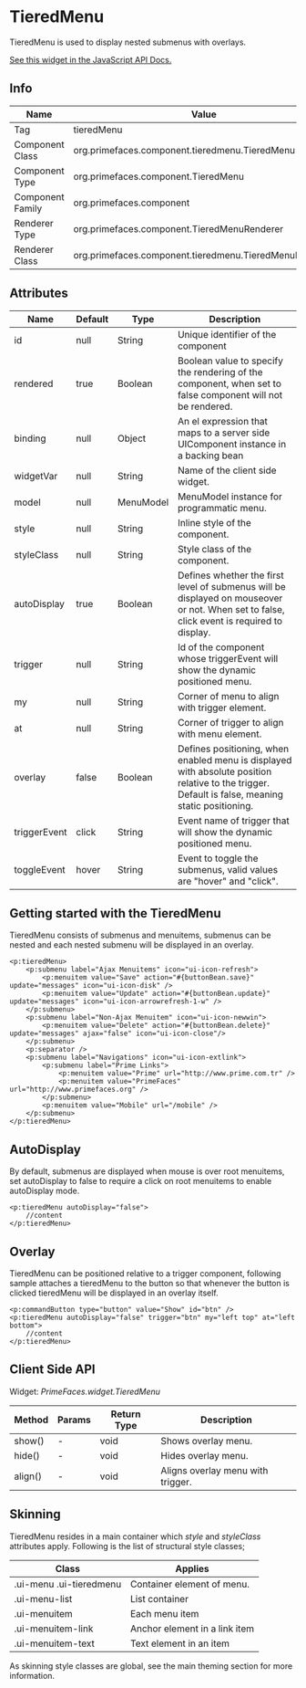 # TieredMenu

TieredMenu is used to display nested submenus with overlays.

[See this widget in the JavaScript API Docs.](../jsdocs/classes/src_primefaces.primefaces.widget.tieredmenu-1.html)

## Info

| Name | Value |
| --- | --- |
| Tag | tieredMenu
| Component Class | org.primefaces.component.tieredmenu.TieredMenu
| Component Type | org.primefaces.component.TieredMenu
| Component Family | org.primefaces.component |
| Renderer Type | org.primefaces.component.TieredMenuRenderer
| Renderer Class | org.primefaces.component.tieredmenu.TieredMenuRenderer

## Attributes

| Name | Default | Type | Description | 
| --- | --- | --- | --- |
id | null | String | Unique identifier of the component
rendered | true | Boolean | Boolean value to specify the rendering of the component, when set to false component will not be rendered.
binding | null | Object | An el expression that maps to a server side UIComponent instance in a backing bean
widgetVar | null | String | Name of the client side widget.
model | null | MenuModel | MenuModel instance for programmatic menu.
style | null | String | Inline style of the component.
styleClass | null | String | Style class of the component.
autoDisplay | true | Boolean | Defines whether the first level of submenus will be displayed on mouseover or not. When set to false, click event is required to display.
trigger | null | String | Id of the component whose triggerEvent will show the dynamic positioned menu.
my | null | String | Corner of menu to align with trigger element.
at | null | String | Corner of trigger to align with menu element.
overlay | false | Boolean | Defines positioning, when enabled menu is displayed with absolute position relative to the trigger. Default is false, meaning static positioning.
triggerEvent | click | String | Event name of trigger that will show the dynamic positioned menu.
toggleEvent | hover | String | Event to toggle the submenus, valid values are "hover" and "click".

## Getting started with the TieredMenu
TieredMenu consists of submenus and menuitems, submenus can be nested and each nested
submenu will be displayed in an overlay.

```xhtml
<p:tieredMenu>
    <p:submenu label="Ajax Menuitems" icon="ui-icon-refresh">
        <p:menuitem value="Save" action="#{buttonBean.save}" update="messages" icon="ui-icon-disk" />
        <p:menuitem value="Update" action="#{buttonBean.update}" update="messages" icon="ui-icon-arrowrefresh-1-w" />
    </p:submenu>
    <p:submenu label="Non-Ajax Menuitem" icon="ui-icon-newwin">
        <p:menuitem value="Delete" action="#{buttonBean.delete}" update="messages" ajax="false" icon="ui-icon-close"/>
    </p:submenu>
    <p:separator />
    <p:submenu label="Navigations" icon="ui-icon-extlink">
        <p:submenu label="Prime Links">
            <p:menuitem value="Prime" url="http://www.prime.com.tr" />
            <p:menuitem value="PrimeFaces" url="http://www.primefaces.org" />
        </p:submenu>
        <p:menuitem value="Mobile" url="/mobile" />
    </p:submenu>
</p:tieredMenu>
```
## AutoDisplay
By default, submenus are displayed when mouse is over root menuitems, set autoDisplay to false to
require a click on root menuitems to enable autoDisplay mode.

```xhtml
<p:tieredMenu autoDisplay="false">
    //content
</p:tieredMenu>
```

## Overlay
TieredMenu can be positioned relative to a trigger component, following sample attaches a
tieredMenu to the button so that whenever the button is clicked tieredMenu will be displayed in an
overlay itself.

```xhtml
<p:commandButton type="button" value="Show" id="btn" />
<p:tieredMenu autoDisplay="false" trigger="btn" my="left top" at="left bottom">
    //content
</p:tieredMenu>
```
## Client Side API
Widget: _PrimeFaces.widget.TieredMenu_

| Method | Params | Return Type | Description | 
| --- | --- | --- | --- | 
show() | - | void | Shows overlay menu.
hide() | - | void | Hides overlay menu.
align() | - | void | Aligns overlay menu with trigger.

## Skinning
TieredMenu resides in a main container which _style_ and _styleClass_ attributes apply. Following is the
list of structural style classes;

| Class | Applies | 
| --- | --- | 
.ui-menu .ui-tieredmenu | Container element of menu.
.ui-menu-list | List container
.ui-menuitem | Each menu item
.ui-menuitem-link | Anchor element in a link item
.ui-menuitem-text | Text element in an item

As skinning style classes are global, see the main theming section for more information.

